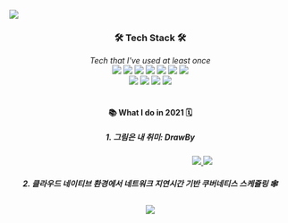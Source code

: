 <br />
<img src=https://capsule-render.vercel.app/api?type=soft&text=KunVeloper_😉&fontColor=FAFAFA&color=004070&height=150&desc=개발자들의%20WannaBe가%20되고싶은%20이건호%20입니다!&descAlign=44&descAlignY=80 />
<br />
<div align="center">
  <h3>🛠 Tech Stack 🛠</h3>
  <i>Tech that I've used at least once</i>
  <div>
    <img src="https://img.shields.io/badge/Python-1e415e?style=flat&logo=Python&logoColor=white"/>
    <img src="https://img.shields.io/badge/C-5f92c6?style=flat&logo=C&logoColor=white"/>
    <img src="https://img.shields.io/badge/C++-005694?style=flat&logo=C%2b%2b&logoColor=white"/>
    <img src="https://img.shields.io/badge/React-46caf3?style=flat&logo=React&logoColor=white"/>
    <img src="https://img.shields.io/badge/Javascript-ebd519?style=flat&logo=Javascript&logoColor=white&fontColor=white"/>
    <img src="https://img.shields.io/badge/HTML5-d84b26?style=flat&logo=html5&logoColor=white"/>
    <img src="https://img.shields.io/badge/CSS3-148bc8?style=flat&logo=css3&logoColor=white"/>
  </div>
  <div>
    <img src="https://img.shields.io/badge/Prisma-27313f?style=flat&logo=prisma&logoColor=white"/>
    <img src="https://img.shields.io/badge/ApolloGraphQL-a300f0?style=flat&logo=apollographql&logoColor=white"/>
    <img src="https://img.shields.io/badge/Kubernetes-2e67d9?style=flat&logo=kubernetes&logoColor=white"/>
    <img src="https://img.shields.io/badge/SQlite3-8dd1e4?style=flat&logo=sqlite&logoColor=white"/>
  </div>
</div>
<br />
<div align="center">
<h4> 📚 What I do in 2021 🗓 </h4>
<h5>1. 그림은 내 취미: DrawBy</h5>　　　　　　　　　　　　　
<a href="https://github.com/kunholee98/DrawBy">
<img src="https://img.shields.io/badge/Backend-004070?style=flat-square&logo=&logoColor=white"/>
</a>
<a href="https://github.com/kunholee98/DrawBy-web">
<img src="https://img.shields.io/badge/Frontend-309030?style=flat-square&logo=&logoColor=white"/>
</a>

<h5> 2. 클라우드 네이티브 환경에서 네트워크 지연시간 기반 쿠버네티스 스케쥴링 🕸</h5>
<a href="https://github.com/kunholee98/k8s-scheduling-based-on-networking-latency-in-cloud-native-computing-platform">
<img src="https://img.shields.io/badge/K8S_Scheduling_based_on_Networking_Latency_in_Cloud Native_Computing_Platform-FFAA00?style=flat-square&logo=&logoColor=white"/>
</a>
  </div>
<!--
**kunholee98/kunholee98** is a ✨ _special_ ✨ repository because its `README.md` (this file) appears on your GitHub profile.

Here are some ideas to get you started:

- 🔭 I’m currently working on ...
- 🌱 I’m currently learning ...
- 👯 I’m looking to collaborate on ...
- 🤔 I’m looking for help with ...
- 💬 Ask me about ...
- 📫 How to reach me: ...
- 😄 Pronouns: ...
- ⚡ Fun fact: ...
-->

